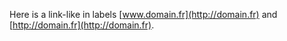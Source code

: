 Here is a link-like in labels [www.domain.fr](http://domain.fr) and [http://domain.fr](http://domain.fr).
